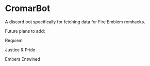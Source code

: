 # CromarBot
A discord bot specifically for fetching data for Fire Emblem romhacks.

Future plans to add:

Requiem

Justice & Pride

Embers Entwined

